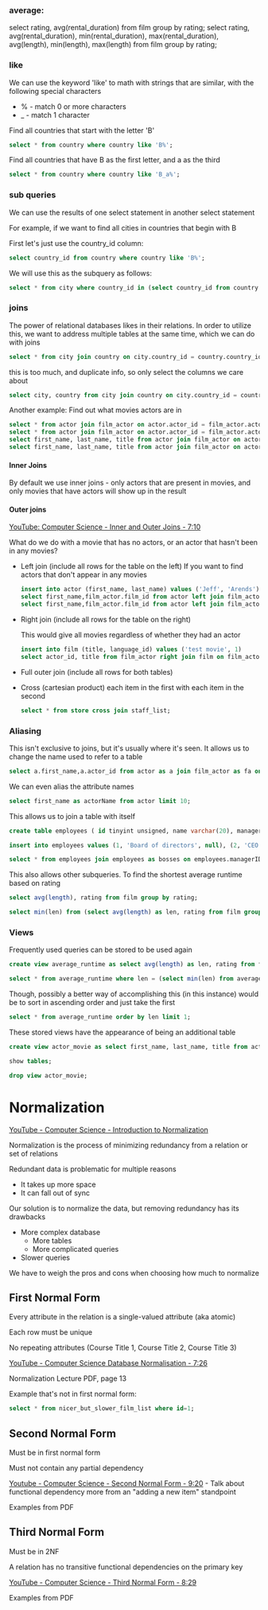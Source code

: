 ### average:
select rating, avg(rental_duration) from film group by rating;
select rating, avg(rental_duration), min(rental_duration), max(rental_duration), avg(length), min(length), max(length) from film group by rating;

### like

We can use the keyword 'like' to math with strings that are similar, with the following special characters

* % - match 0 or more characters
* _ - match 1 character

Find all countries that start with the letter 'B'

```SQL
select * from country where country like 'B%';
```

Find all countries that have B as the first letter, and a as the third

```SQL
select * from country where country like 'B_a%';
```

### sub queries

We can use the results of one select statement in another select statement

For example, if we want to find all cities in countries that begin with B

First let's just use the country_id column:

```SQL
select country_id from country where country like 'B%';
```

We will use this as the subquery as follows:

```SQL
select * from city where country_id in (select country_id from country where country like 'B%');
```

### joins

The power of relational databases likes in their relations. In order to utilize this, we want to address multiple tables at the same time, which we can do with joins

```SQL
select * from city join country on city.country_id = country.country_id limit 10;
```

this is too much, and duplicate info, so only select the columns we care about

```SQL
select city, country from city join country on city.country_id = country.country_id limit 10;
```

Another example: Find out what movies actors are in

```SQL
select * from actor join film_actor on actor.actor_id = film_actor.actor_id limit 10;
select * from actor join film_actor on actor.actor_id = film_actor.actor_id join film on film.film_id = film_actor.film_id limit 10;
select first_name, last_name, title from actor join film_actor on actor.actor_id = film_actor.actor_id join film on film.film_id = film_actor.film_id limit 10;
select first_name, last_name, title from actor join film_actor on actor.actor_id = film_actor.actor_id join film on film.film_id = film_actor.film_id order by title, last_name desc, first_name;
```

#### Inner Joins

By default we use inner joins - only actors that are present in movies, and only movies that have actors will show up in the result

#### Outer joins

[YouTube: Computer Science - Inner and Outer Joins - 7:10](https://www.youtube.com/watch?v=7yvB-tTHRfQ&list=RDCMUCSX3MR0gnKDxyXAyljWzm0Q&index=4)

What do we do with a movie that has no actors, or an actor that hasn't been in any movies?

- Left join (include all rows for the table on the left)
  If you want to find actors that don't appear in any movies

  ```SQL
  insert into actor (first_name, last_name) values ('Jeff', 'Arends');
  select first_name,film_actor.film_id from actor left join film_actor on actor.actor_id = film_actor.actor_id; -- This shows everyone
  select first_name,film_actor.film_id from actor left join film_actor on actor.actor_id = film_actor.actor_id where film_id is NULL; -- This shows only actors that aren't in movies
  ```

- Right join (include all rows for the table on the right)

  This would give all movies regardless of whether they had an actor

  ```SQL
  insert into film (title, language_id) values ('test movie', 1)
  select actor_id, title from film_actor right join film on film_actor.film_id = film.film_id where actor_id is null;
  ```

* Full outer join (include all rows for both tables)
  
* Cross (cartesian product)
  each item in the first with each item in the second

  ```SQL
  select * from store cross join staff_list;
  ```

### Aliasing

This isn't exclusive to joins, but it's usually where it's seen. It allows us to change the name used to refer to a table

```sql
select a.first_name,a.actor_id from actor as a join film_actor as fa on a.actor_id = fa.actor_id;
```

We can even alias the attribute names

```sql
select first_name as actorName from actor limit 10;
```

This allows us to join a table with itself

```sql
create table employees ( id tinyint unsigned, name varchar(20), managerID tinyint unsigned , primary key (id), foreign key (managerID) references employees(id) );

insert into employees values (1, 'Board of directors', null), (2, 'CEO', 1), (3, 'CSO', 1), (4, 'VP of Security', 3), (5, 'Security Manager', 4);

select * from employees join employees as bosses on employees.managerID = bosses.id;
```

This also allows other subqueries. To find the shortest average runtime based on rating

```sql
select avg(length), rating from film group by rating;

select min(len) from (select avg(length) as len, rating from film group by rating) as averages;
```

### Views

Frequently used queries can be stored to be used again

```SQL
create view average_runtime as select avg(length) as len, rating from film group by rating;

select * from average_runtime where len = (select min(len) from average_runtime);
```

Though, possibly a better way of accomplishing this (in this instance) would be to sort in ascending order and just take the first
```sql
select * from average_runtime order by len limit 1;
```
 These stored views have the appearance of being an additional table

```sql
create view actor_movie as select first_name, last_name, title from actor join film_actor on actor.actor_id = film_actor.actor_id join film on film.film_id = film_actor.film_id;

show tables;

drop view actor_movie;
```



# Normalization

[YouTube - Computer Science - Introduction to Normalization](https://www.youtube.com/watch?v=y03oYWDLu0Q)

Normalization is the process of minimizing redundancy from a relation or set of relations

Redundant data is problematic for multiple reasons

* It takes up more space
* It can fall out of sync

Our solution is to normalize the data, but removing redundancy has its drawbacks

* More complex database
  * More tables
  * More complicated queries
* Slower queries

We have to weigh the pros and cons when choosing how much to normalize

## First Normal Form

Every attribute in the relation is a single-valued attribute (aka atomic)

Each row must be unique

No repeating attributes (Course Title 1, Course Title 2, Course Title 3)

[YouTube - Computer Science Database Normalisation - 7:26](https://www.youtube.com/watch?v=jgUeOjImOOw)

Normalization Lecture PDF, page 13 

Example that's not in first normal form:

```sql
select * from nicer_but_slower_film_list where id=1;
```

## Second Normal Form

Must be in first normal form

Must not contain any partial dependency

[Youtube - Computer Science - Second Normal Form - 9:20](https://www.youtube.com/watch?v=9L10Q1nAfyg) - Talk about functional dependency more from an "adding a new item" standpoint

Examples from PDF

## Third Normal Form

Must be in 2NF

A relation has no transitive functional dependencies on the primary key

[YouTube - Computer Science - Third Normal Form - 8:29](https://www.youtube.com/watch?v=_K7fcFQowy8&t=328s)

Examples from PDF

